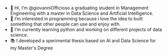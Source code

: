 - 👋 Hi, I’m @giovanniOfficioso a graduating student in Management Engineering with a master in Data Science and Artificial Intelligence.
- 👀 I’m interested in programming because i love the idea to built something that other people can use and enjoy with.
- 🌱 I’m currently learning python and working on different projects of data science.
- 📚 I developed a sperimental thesis based on AI and Data Science for my Master's Degree 


<!---
giovanniOfficioso/giovanniOfficioso is a ✨ special ✨ repository because its `README.md` (this file) appears on your GitHub profile.
You can click the Preview link to take a look at your changes.
- 💞️ I’m looking to collaborate on..so on
- 📫 How to reach me ...
--->
